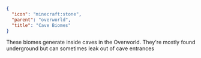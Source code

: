 ```json
{
  "icon": "minecraft:stone",
  "parent": "overworld",
  "title": "Cave Biomes"
}
```

These biomes generate inside caves in the Overworld. They're mostly found underground but can sometimes leak out of cave entrances